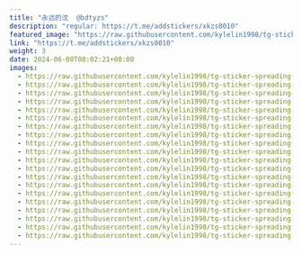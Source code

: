 ```yaml
---
title: "永远的沈  @bdtyzs"
description: "regular: https://t.me/addstickers/xkzs0010"
featured_image: "https://raw.githubusercontent.com/kylelin1998/tg-sticker-spreading-worldwide-images/main/img/39780f67-4c80-4bd6-be8f-58421b8afd72.jpg"
link: "https://t.me/addstickers/xkzs0010"
weight: 3
date: 2024-06-08T08:02:21+08:00
images:
  - https://raw.githubusercontent.com/kylelin1998/tg-sticker-spreading-worldwide-images/main/img/39780f67-4c80-4bd6-be8f-58421b8afd72.jpg
  - https://raw.githubusercontent.com/kylelin1998/tg-sticker-spreading-worldwide-images/main/img/ed074980-c218-40b5-a455-b7121c27740f.jpg
  - https://raw.githubusercontent.com/kylelin1998/tg-sticker-spreading-worldwide-images/main/img/533875ec-2a57-439a-976f-edc9431058d8.jpg
  - https://raw.githubusercontent.com/kylelin1998/tg-sticker-spreading-worldwide-images/main/img/4943d012-6dc3-4fba-a844-e037c4125b06.jpg
  - https://raw.githubusercontent.com/kylelin1998/tg-sticker-spreading-worldwide-images/main/img/0fb7d7ea-a975-4dbb-ab38-92a682ec6398.jpg
  - https://raw.githubusercontent.com/kylelin1998/tg-sticker-spreading-worldwide-images/main/img/4445059f-4e56-4c4a-bcfb-1483a7d93ad3.jpg
  - https://raw.githubusercontent.com/kylelin1998/tg-sticker-spreading-worldwide-images/main/img/5ec7d44b-da73-480d-b2a2-e7a6378acb84.jpg
  - https://raw.githubusercontent.com/kylelin1998/tg-sticker-spreading-worldwide-images/main/img/a61d638f-696c-490c-b980-e36fd4302452.jpg
  - https://raw.githubusercontent.com/kylelin1998/tg-sticker-spreading-worldwide-images/main/img/7c57f6a2-4d64-435d-883d-8604df6b0b1b.jpg
  - https://raw.githubusercontent.com/kylelin1998/tg-sticker-spreading-worldwide-images/main/img/89ce32e4-ab3b-4a7d-ab02-6b11d1cf6839.jpg
  - https://raw.githubusercontent.com/kylelin1998/tg-sticker-spreading-worldwide-images/main/img/faa82600-49a3-429f-b1a4-40809c4c7aed.jpg
  - https://raw.githubusercontent.com/kylelin1998/tg-sticker-spreading-worldwide-images/main/img/5bedc71b-a840-42f8-93d6-5884cacd733e.jpg
  - https://raw.githubusercontent.com/kylelin1998/tg-sticker-spreading-worldwide-images/main/img/54aa9434-c7ed-45ec-8081-55fd2959535d.jpg
  - https://raw.githubusercontent.com/kylelin1998/tg-sticker-spreading-worldwide-images/main/img/21784aab-32f0-45f2-88da-51b292a8b777.jpg
  - https://raw.githubusercontent.com/kylelin1998/tg-sticker-spreading-worldwide-images/main/img/698b1393-f313-42d4-bbbd-39a50dc5d4f1.jpg
  - https://raw.githubusercontent.com/kylelin1998/tg-sticker-spreading-worldwide-images/main/img/93fa7d2c-a222-458e-90b8-1b58e4a8c22d.jpg
  - https://raw.githubusercontent.com/kylelin1998/tg-sticker-spreading-worldwide-images/main/img/f5f4019a-94cd-4f77-9005-2a065809440b.jpg
  - https://raw.githubusercontent.com/kylelin1998/tg-sticker-spreading-worldwide-images/main/img/773f89cb-7ed4-4023-b296-0c1f58565337.jpg
  - https://raw.githubusercontent.com/kylelin1998/tg-sticker-spreading-worldwide-images/main/img/c3592143-11dc-415f-98e4-c666bc64259e.jpg
  - https://raw.githubusercontent.com/kylelin1998/tg-sticker-spreading-worldwide-images/main/img/5cd8f59a-25e5-43fb-b71b-93269a642adb.jpg
---
```


